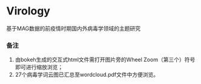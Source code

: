 # Virology
基于MAG数据的前疫情时期国内外病毒学领域的主题研究
### 备注
1. 由bokeh生成的交互式html文件需打开图片旁的Wheel Zoom（第三个）符号即可进行缩放浏览；
2. 27个病毒学词云图已汇总至wordcloud.pdf文件中方便浏览。

